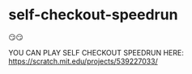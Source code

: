 # self-checkout-speedrun
😏😏

YOU CAN PLAY SELF CHECKOUT SPEEDRUN HERE: https://scratch.mit.edu/projects/539227033/
